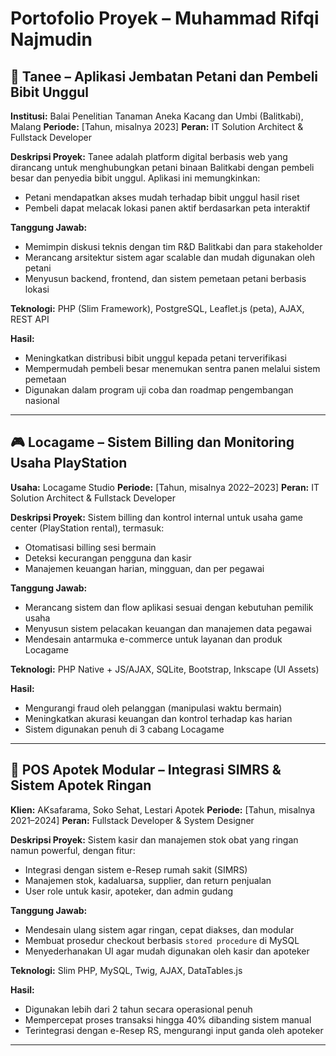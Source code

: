 # Portofolio Proyek – Muhammad Rifqi Najmudin

## 🌾 Tanee – Aplikasi Jembatan Petani dan Pembeli Bibit Unggul

**Institusi:** Balai Penelitian Tanaman Aneka Kacang dan Umbi (Balitkabi), Malang
**Periode:** \[Tahun, misalnya 2023]
**Peran:** IT Solution Architect & Fullstack Developer

**Deskripsi Proyek:**
Tanee adalah platform digital berbasis web yang dirancang untuk menghubungkan petani binaan Balitkabi dengan pembeli besar dan penyedia bibit unggul. Aplikasi ini memungkinkan:

* Petani mendapatkan akses mudah terhadap bibit unggul hasil riset
* Pembeli dapat melacak lokasi panen aktif berdasarkan peta interaktif

**Tanggung Jawab:**

* Memimpin diskusi teknis dengan tim R\&D Balitkabi dan para stakeholder
* Merancang arsitektur sistem agar scalable dan mudah digunakan oleh petani
* Menyusun backend, frontend, dan sistem pemetaan petani berbasis lokasi

**Teknologi:**
PHP (Slim Framework), PostgreSQL, Leaflet.js (peta), AJAX, REST API

**Hasil:**

* Meningkatkan distribusi bibit unggul kepada petani terverifikasi
* Mempermudah pembeli besar menemukan sentra panen melalui sistem pemetaan
* Digunakan dalam program uji coba dan roadmap pengembangan nasional

---

## 🎮 Locagame – Sistem Billing dan Monitoring Usaha PlayStation

**Usaha:** Locagame Studio
**Periode:** \[Tahun, misalnya 2022–2023]
**Peran:** IT Solution Architect & Fullstack Developer

**Deskripsi Proyek:**
Sistem billing dan kontrol internal untuk usaha game center (PlayStation rental), termasuk:

* Otomatisasi billing sesi bermain
* Deteksi kecurangan pengguna dan kasir
* Manajemen keuangan harian, mingguan, dan per pegawai

**Tanggung Jawab:**

* Merancang sistem dan flow aplikasi sesuai dengan kebutuhan pemilik usaha
* Menyusun sistem pelacakan keuangan dan manajemen data pegawai
* Mendesain antarmuka e-commerce untuk layanan dan produk Locagame

**Teknologi:**
PHP Native + JS/AJAX, SQLite, Bootstrap, Inkscape (UI Assets)

**Hasil:**

* Mengurangi fraud oleh pelanggan (manipulasi waktu bermain)
* Meningkatkan akurasi keuangan dan kontrol terhadap kas harian
* Sistem digunakan penuh di 3 cabang Locagame

---

## 💊 POS Apotek Modular – Integrasi SIMRS & Sistem Apotek Ringan

**Klien:** AKsafarama, Soko Sehat, Lestari Apotek
**Periode:** \[Tahun, misalnya 2021–2024]
**Peran:** Fullstack Developer & System Designer

**Deskripsi Proyek:**
Sistem kasir dan manajemen stok obat yang ringan namun powerful, dengan fitur:

* Integrasi dengan sistem e-Resep rumah sakit (SIMRS)
* Manajemen stok, kadaluarsa, supplier, dan return penjualan
* User role untuk kasir, apoteker, dan admin gudang

**Tanggung Jawab:**

* Mendesain ulang sistem agar ringan, cepat diakses, dan modular
* Membuat prosedur checkout berbasis `stored procedure` di MySQL
* Menyederhanakan UI agar mudah digunakan oleh kasir dan apoteker

**Teknologi:**
Slim PHP, MySQL, Twig, AJAX, DataTables.js

**Hasil:**

* Digunakan lebih dari 2 tahun secara operasional penuh
* Mempercepat proses transaksi hingga 40% dibanding sistem manual
* Terintegrasi dengan e-Resep RS, mengurangi input ganda oleh apoteker

---
